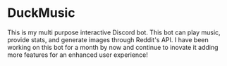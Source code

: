# DuckMusic

This is my multi purpose interactive Discord bot. This bot can play music, provide stats, and generate images through Reddit's API. I have been working on this bot for
a month by now and continue to inovate it adding more features for an enhanced user experience!
